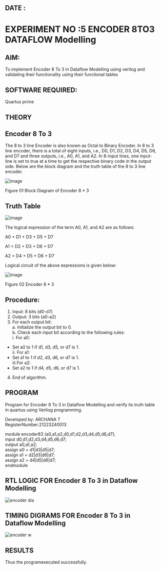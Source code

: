 ## DATE :
# EXPERIMENT NO :5 ENCODER 8TO3 DATAFLOW Modelling

## AIM:

To implement  Encoder 8 To 3 in Dataflow Modelling using verilog and validating their functionality using their functional tables

## SOFTWARE REQUIRED:  
Quartus prime

## THEORY

## Encoder 8 To 3

The 8 to 3 line Encoder is also known as Octal to Binary Encoder. In 8 to 3 line encoder, there is a total of eight inputs, i.e., D0, D1, D2, D3, D4, D5, D6, and D7 and three outputs, i.e., A0, A1, and A2. In 8-input lines, one input-line is set to true at a time to get the respective binary code in the output side. Below are the block diagram and the truth table of the 8 to 3 line encoder.

![image](https://github.com/naavaneetha/ENCODER8TO3DATAFLOW/assets/154305477/0bc242c1-eb9e-4c47-afe5-30428470efc3)

Figure 01  Block Diagram of Encoder 8 * 3

## Truth Table

![image](https://github.com/naavaneetha/ENCODER8TO3DATAFLOW/assets/154305477/35496b14-ae6e-4cd1-9abd-d6736b576575)

The logical expression of the term A0, A1, and A2 are as follows:

A0 = D1 + D3 + D5 + D7

A1 = D2 + D3 + D6 + D7

A2 = D4 + D5 + D6 + D7

Logical circuit of the above expressions is given below:

![image](https://github.com/naavaneetha/ENCODER8TO3DATAFLOW/assets/154305477/95acaee6-c873-4c75-89eb-ef09fb158053)

Figure 02  Encoder 8 * 3

## Procedure:

1. Input: 8 bits (d0-d7)  
2. Output: 3 bits (a0-a2)    
3. For each output bit:  
a. Initialize the output bit to 0.  
b. Check each input bit according to the following rules:  
i. For a0:  
- Set a0 to 1 if d1, d3, d5, or d7 is 1.    
ii. For a1:  
- Set a1 to 1 if d2, d3, d6, or d7 is 1.  
iii.For a2:  
- Set a2 to 1 if d4, d5, d6, or d7 is 1.  
4. End of algorithm.  

## PROGRAM

 Program for Encoder 8 To 3 in Dataflow Modelling and verify its truth table in quartus using Verilog programming. 

Developed by: ARCHANA T  
RegisterNumber:21223240013  

module encoder83 (a0,a1,a2,d0,d1,d2,d3,d4,d5,d6,d7);  
input d0,d1,d2,d3,d4,d5,d6,d7;  
output a0,a1,a2;  
assign a0 = d1|d3|d5|d7;    
assign a1 = d2|d3|d6|d7;  
assign a2 = d4|d5|d6|d7;  
endmodule   


## RTL LOGIC FOR Encoder 8 To 3 in Dataflow Modelling

![encoder dia](https://github.com/ARCHANAT1305/ENCODER8TO3DATAFLOW/assets/145975189/e4ed7fc7-5f07-4c06-af4f-45bc57d942ce)

## TIMING DIGRAMS FOR Encoder 8 To 3 in Dataflow Modelling
![encoder w](https://github.com/ARCHANAT1305/ENCODER8TO3DATAFLOW/assets/145975189/d188e019-ebf6-4378-9053-879bcf466ffe)


## RESULTS
Thus the programexecuted successfully.




